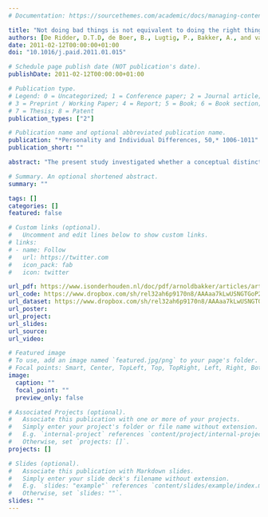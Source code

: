 ```yaml
---
# Documentation: https://sourcethemes.com/academic/docs/managing-content/

title: "Not doing bad things is not equivalent to doing the right thing: Distinguishing between inhibitory and initiatory self-control"
authors: [De Ridder, D.T.D, de Boer, B., Lugtig, P., Bakker, A., and van Hooft, E.A.J.]
date: 2011-02-12T00:00:00+01:00
doi: "10.1016/j.paid.2011.01.015"

# Schedule page publish date (NOT publication's date).
publishDate: 2011-02-12T00:00:00+01:00

# Publication type.
# Legend: 0 = Uncategorized; 1 = Conference paper; 2 = Journal article;
# 3 = Preprint / Working Paper; 4 = Report; 5 = Book; 6 = Book section;
# 7 = Thesis; 8 = Patent
publication_types: ["2"]

# Publication name and optional abbreviated publication name.
publication: "*Personality and Individual Differences, 50,* 1006-1011"
publication_short: ""

abstract: "The present study investigated whether a conceptual distinction between two components of self-control (inhibitory and initiatory self-control) is empirically valid. To that purpose, a series of confirmative factor analyses were employed in two samples (total N = 577), providing support for a distinction between inhibitory and initiatory self-control. In addition, the predictive validity of the two components of self-control was examined by regression analyses with (un)desired health/academic behavior as dependent variables, showing that inhibitory self-control was a superior predictor of undesired behavior and initiatory self-control a better predictor of desired behavior."

# Summary. An optional shortened abstract.
summary: ""

tags: []
categories: []
featured: false

# Custom links (optional).
#   Uncomment and edit lines below to show custom links.
# links:
# - name: Follow
#   url: https://twitter.com
#   icon_pack: fab
#   icon: twitter

url_pdf: https://www.isonderhouden.nl/doc/pdf/arnoldbakker/articles/articles_arnold_bakker_238.pdf
url_code: https://www.dropbox.com/sh/rel32ah6p9170n8/AAAaa7kLwUSNGTGoP2Ibnl_oa?dl=0
url_dataset: https://www.dropbox.com/sh/rel32ah6p9170n8/AAAaa7kLwUSNGTGoP2Ibnl_oa?dl=0
url_poster:
url_project:
url_slides:
url_source:
url_video:

# Featured image
# To use, add an image named `featured.jpg/png` to your page's folder. 
# Focal points: Smart, Center, TopLeft, Top, TopRight, Left, Right, BottomLeft, Bottom, BottomRight.
image:
  caption: ""
  focal_point: ""
  preview_only: false

# Associated Projects (optional).
#   Associate this publication with one or more of your projects.
#   Simply enter your project's folder or file name without extension.
#   E.g. `internal-project` references `content/project/internal-project/index.md`.
#   Otherwise, set `projects: []`.
projects: []

# Slides (optional).
#   Associate this publication with Markdown slides.
#   Simply enter your slide deck's filename without extension.
#   E.g. `slides: "example"` references `content/slides/example/index.md`.
#   Otherwise, set `slides: ""`.
slides: ""
---
```

